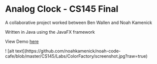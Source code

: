 <h1>Analog Clock - CS145 Final </h1>
<p>A collaborative project worked between Ben Wallen and Noah Kamenick</p>
<p>Written in Java using the JavaFX framework
<p>View Demo <a href ="https://youtu.be/RKJsZORnTyY">here</a></p>
! [alt text](https://github.com/noahkamenick/noah-code-cafe/blob/master/CS145/Labs/ColorFactory/screenshot.jpg?raw=true)
